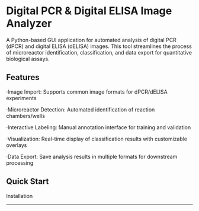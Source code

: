 Digital PCR & Digital ELISA Image Analyzer
=========
A Python-based GUI application for automated analysis of digital PCR (dPCR) and digital ELISA (dELISA) images. This tool streamlines the process of microreactor identification, classification, and data export for quantitative biological assays.

Features
---------
·Image Import​​: Supports common image formats for dPCR/dELISA experiments

·Microreactor Detection​​: Automated identification of reaction chambers/wells

·Interactive Labeling​​: Manual annotation interface for training and validation

·Visualization​​: Real-time display of classification results with customizable overlays

·​​Data Export​​: Save analysis results in multiple formats for downstream processing

Quick Start
---------
Installation
*********
